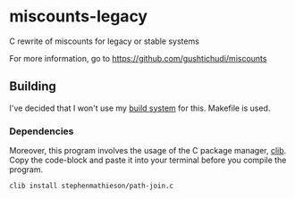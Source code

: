 # miscounts-legacy
C rewrite of miscounts for legacy or stable systems

For more information, go to <https://github.com/gushtichudi/miscounts>

## Building
I've decided that I won't use my [build system](https://github.com/gushtichudi/miscounts) for this. Makefile is used.

### Dependencies
Moreover, this program involves the usage of the C package manager, [clib](https://github.com/clibs/clib). Copy the code-block and paste it into your terminal before you compile the program.

```
clib install stephenmathieson/path-join.c
```